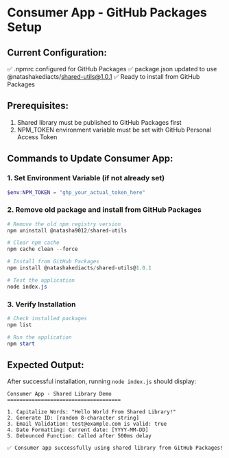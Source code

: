 # Consumer App - GitHub Packages Setup

## Current Configuration:
✅ .npmrc configured for GitHub Packages
✅ package.json updated to use @natashakediacts/shared-utils@1.0.1
✅ Ready to install from GitHub Packages

## Prerequisites:
1. Shared library must be published to GitHub Packages first
2. NPM_TOKEN environment variable must be set with GitHub Personal Access Token

## Commands to Update Consumer App:

### 1. Set Environment Variable (if not already set)
```powershell
$env:NPM_TOKEN = "ghp_your_actual_token_here"
```

### 2. Remove old package and install from GitHub Packages
```powershell
# Remove the old npm registry version
npm uninstall @natasha9012/shared-utils

# Clear npm cache
npm cache clean --force

# Install from GitHub Packages
npm install @natashakediacts/shared-utils@1.0.1

# Test the application
node index.js
```

### 3. Verify Installation
```powershell
# Check installed packages
npm list

# Run the application
npm start
```

## Expected Output:
After successful installation, running `node index.js` should display:
```
Consumer App - Shared Library Demo
=====================================

1. Capitalize Words: "Hello World From Shared Library!"
2. Generate ID: [random 8-character string]
3. Email Validation: test@example.com is valid: true
4. Date Formatting: Current date: [YYYY-MM-DD]
5. Debounced Function: Called after 500ms delay

✅ Consumer app successfully using shared library from GitHub Packages!
```
